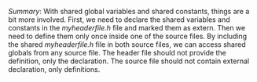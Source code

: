 _Summary_: With shared global variables and shared constants, things are a bit more involved. First, we need to declare the shared variables and constants in the _myheaderfile.h_ file and marked them as extern. Then we need to define them only once inside one of the source files. By including the shared _myheaderfile.h_ file in both source files, we can access shared globals from any source file.
    The header file should not provide the definition, only the declaration. The source file should not contain external declaration, only definitions.
